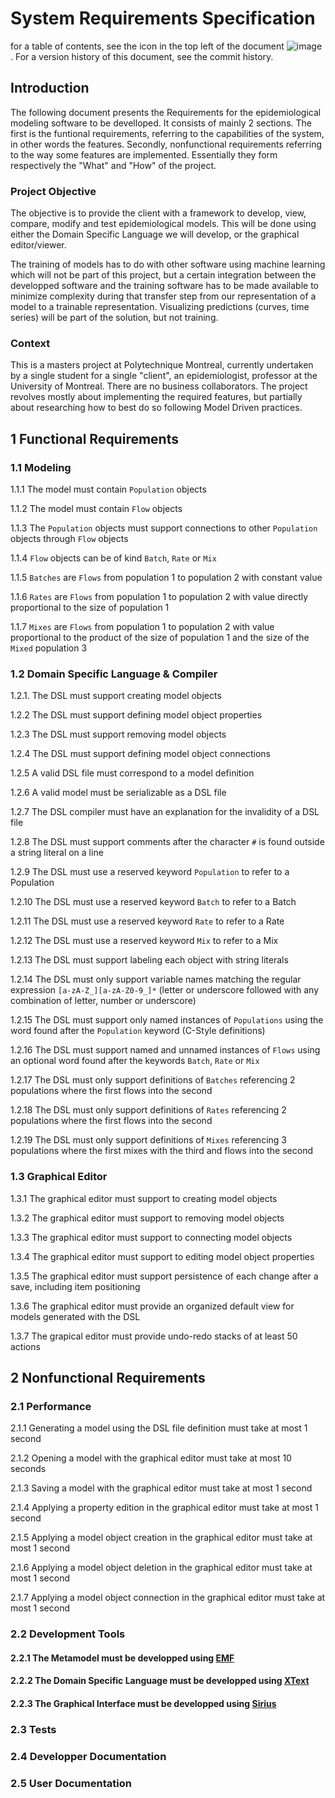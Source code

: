# System Requirements Specification

for a table of contents, see the icon in the top left of the document ![image](https://user-images.githubusercontent.com/43907476/146665040-57daa44b-8263-4a69-ac20-4a5433eecd7b.png) . For a version history of this document, see the commit history.

## Introduction

The following document presents the Requirements for the epidemiological modeling software to be develloped. It consists of mainly 2 sections. The first is the funtional requirements, referring to the capabilities of the system, in other words the features. Secondly, nonfunctional requirements referring to the way some features are implemented. Essentially they form respectively the "What" and "How" of the project.

### Project Objective

The objective is to provide the client with a framework to develop, view, compare, modify and test epidemiological models. This will be done using either the Domain Specific Language we will develop, or the graphical editor/viewer.

The training of models has to do with other software using machine learning which will not be part of this project, but a certain integration between the developped software and the training software has to be made available to minimize complexity during that transfer step from our representation of a model to a trainable representation. Visualizing predictions (curves, time series) will be part of the solution, but not training.

### Context

This is a masters project at Polytechnique Montreal, currently undertaken by a single student for a single "client", an epidemiologist, professor at the University of Montreal. There are no business collaborators. The project revolves mostly about implementing the required features, but partially about researching how to best do so following Model Driven practices.

## 1 Functional Requirements

### 1.1 Modeling

1.1.1 The model must contain `Population` objects

1.1.2 The model must contain `Flow` objects

1.1.3 The `Population` objects must support connections to other `Population` objects through `Flow` objects

1.1.4 `Flow` objects can be of kind `Batch`, `Rate` or `Mix`

1.1.5 `Batches` are `Flows` from population 1 to population 2 with constant value

1.1.6 `Rates` are `Flows` from population 1 to population 2 with value directly proportional to the size of population 1

1.1.7 `Mixes` are `Flows` from population 1 to population 2 with value proportional to the product of the size of population 1 and the size of the `Mixed` population 3

### 1.2 Domain Specific Language & Compiler

1.2.1. The DSL must support creating model objects

1.2.2 The DSL must support defining model object properties

1.2.3 The DSL must support removing model objects

1.2.4 The DSL must support defining model object connections

1.2.5 A valid DSL file must correspond to a model definition

1.2.6 A valid model must be serializable as a DSL file

1.2.7 The DSL compiler must have an explanation for the invalidity of a DSL file

1.2.8 The DSL must support comments after the character `#` is found outside a string literal on a line

1.2.9 The DSL must use a reserved keyword `Population` to refer to a Population

1.2.10 The DSL must use a reserved keyword `Batch` to refer to a Batch

1.2.11 The DSL must use a reserved keyword `Rate` to refer to a Rate

1.2.12 The DSL must use a reserved keyword `Mix` to refer to a Mix

1.2.13 The DSL must support labeling each object with string literals

1.2.14 The DSL must only support variable names matching the regular expression `[a-zA-Z_][a-zA-Z0-9_]*` (letter or underscore followed with any combination of letter, number or underscore)

1.2.15 The DSL must support only named instances of `Populations` using the word found after the `Population` keyword (C-Style definitions)

1.2.16 The DSL must support named and unnamed instances of `Flows` using an optional word found after the keywords `Batch`, `Rate` or `Mix`

1.2.17 The DSL must only support definitions of `Batches` referencing 2 populations where the first flows into the second

1.2.18 The DSL must only support definitions of `Rates` referencing 2 populations where the first flows into the second

1.2.19 The DSL must only support definitions of `Mixes` referencing 3 populations where the first mixes with the third and flows into the second

### 1.3 Graphical Editor

1.3.1 The graphical editor must support to creating model objects

1.3.2 The graphical editor must support to removing model objects

1.3.3 The graphical editor must support to connecting model objects

1.3.4 The graphical editor must support to editing model object properties

1.3.5 The graphical editor must support persistence of each change after a save, including item positioning

1.3.6 The graphical editor must provide an organized default view for models generated with the DSL

1.3.7 The grapical editor must provide undo-redo stacks of at least 50 actions

## 2 Nonfunctional Requirements

### 2.1 Performance

2.1.1 Generating a model using the DSL file definition must take at most 1 second

2.1.2 Opening a model with the graphical editor must take at most 10 seconds

2.1.3 Saving a model with the graphical editor must take at most 1 second

2.1.4 Applying a property edition in the graphical editor must take at most 1 second

2.1.5 Applying a model object creation in the graphical editor must take at most 1 second

2.1.6 Applying a model object deletion in the graphical editor must take at most 1 second

2.1.7 Applying a model object connection in the graphical editor must take at most 1 second

### 2.2 Development Tools

#### 2.2.1 The Metamodel must be developped using [EMF](https://www.eclipse.org/modeling/emf/)

#### 2.2.2 The Domain Specific Language must be developped using [XText](https://www.eclipse.org/Xtext/index.html)

#### 2.2.3 The Graphical Interface must be developped using [Sirius](https://www.eclipse.org/sirius/overview.html)

### 2.3 Tests

### 2.4 Developper Documentation

### 2.5 User Documentation
